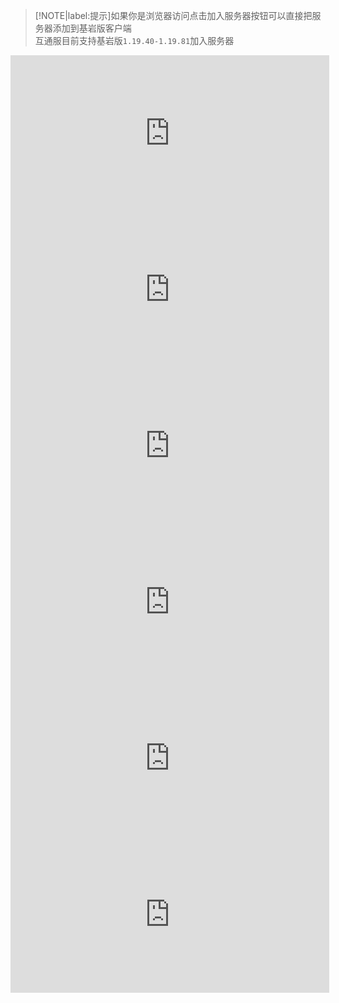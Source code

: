 > [!NOTE|label:提示]如果你是浏览器访问点击加入服务器按钮可以直接把服务器添加到基岩版客户端  
> 互通服目前支持基岩版`1.19.40-1.19.81`加入服务器

<iframe frameborder="no" border="0" marginwidth="0" marginheight="0" width="510px" height="250px" scrolling=no src="http://play.hmmc.top:2222/iframe.html?ip=play.hmmc.top&port=19132&dark=false&join_open=true"></iframe>

<iframe frameborder="no" border="0" marginwidth="0" marginheight="0" width="510px" height="250px" scrolling=no src="http://play.hmmc.top:2222/iframe.html?ip=play.hmmc.top&port=19133&dark=false&join_open=true"></iframe>

<iframe frameborder="no" border="0" marginwidth="0" marginheight="0" width="510px" height="250px" scrolling=no src="http://play.hmmc.top:2222/iframe.html?ip=play.hmmc.top&port=19134&dark=false&join_open=true"></iframe>

<iframe frameborder="no" border="0" marginwidth="0" marginheight="0" width="510px" height="250px" scrolling=no src="http://play.hmmc.top:2222/iframe.html?ip=play.hmmc.top&port=19135&dark=false&join_open=true"></iframe>

<iframe frameborder="no" border="0" marginwidth="0" marginheight="0" width="510px" height="250px" scrolling=no src="http://play.hmmc.top:2222/iframe.html?ip=play.hmmc.top&port=54056&dark=false&join_open=true"></iframe>

<iframe frameborder="no" border="0" marginwidth="0" marginheight="0" width="510px" height="250px" scrolling=no src="http://play.hmmc.top:2222/iframe.html?ip=play.hmmc.top&port=25565&dark=false&join_open=true"></iframe>